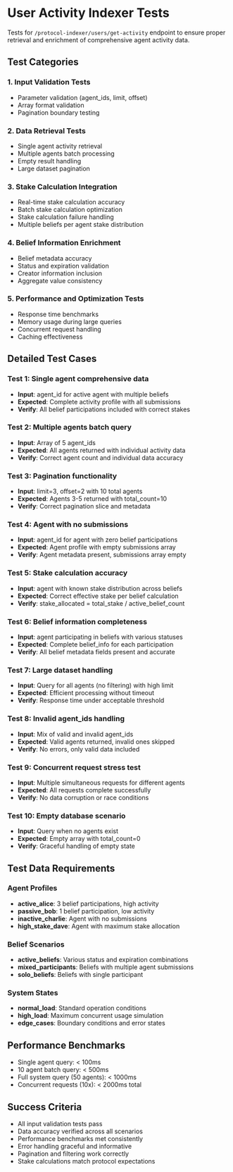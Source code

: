 # User Activity Indexer Tests

Tests for `/protocol-indexer/users/get-activity` endpoint to ensure proper retrieval and enrichment of comprehensive agent activity data.

## Test Categories

### 1. Input Validation Tests
- Parameter validation (agent_ids, limit, offset)
- Array format validation
- Pagination boundary testing

### 2. Data Retrieval Tests
- Single agent activity retrieval
- Multiple agents batch processing
- Empty result handling
- Large dataset pagination

### 3. Stake Calculation Integration
- Real-time stake calculation accuracy
- Batch stake calculation optimization
- Stake calculation failure handling
- Multiple beliefs per agent stake distribution

### 4. Belief Information Enrichment
- Belief metadata accuracy
- Status and expiration validation
- Creator information inclusion
- Aggregate value consistency

### 5. Performance and Optimization Tests
- Response time benchmarks
- Memory usage during large queries
- Concurrent request handling
- Caching effectiveness

## Detailed Test Cases

### Test 1: Single agent comprehensive data
- **Input**: agent_id for active agent with multiple beliefs
- **Expected**: Complete activity profile with all submissions
- **Verify**: All belief participations included with correct stakes

### Test 2: Multiple agents batch query
- **Input**: Array of 5 agent_ids
- **Expected**: All agents returned with individual activity data
- **Verify**: Correct agent count and individual data accuracy

### Test 3: Pagination functionality
- **Input**: limit=3, offset=2 with 10 total agents
- **Expected**: Agents 3-5 returned with total_count=10
- **Verify**: Correct pagination slice and metadata

### Test 4: Agent with no submissions
- **Input**: agent_id for agent with zero belief participations
- **Expected**: Agent profile with empty submissions array
- **Verify**: Agent metadata present, submissions array empty

### Test 5: Stake calculation accuracy
- **Input**: agent with known stake distribution across beliefs
- **Expected**: Correct effective stake per belief calculation
- **Verify**: stake_allocated = total_stake / active_belief_count

### Test 6: Belief information completeness
- **Input**: agent participating in beliefs with various statuses
- **Expected**: Complete belief_info for each participation
- **Verify**: All belief metadata fields present and accurate

### Test 7: Large dataset handling
- **Input**: Query for all agents (no filtering) with high limit
- **Expected**: Efficient processing without timeout
- **Verify**: Response time under acceptable threshold

### Test 8: Invalid agent_ids handling
- **Input**: Mix of valid and invalid agent_ids
- **Expected**: Valid agents returned, invalid ones skipped
- **Verify**: No errors, only valid data included

### Test 9: Concurrent request stress test
- **Input**: Multiple simultaneous requests for different agents
- **Expected**: All requests complete successfully
- **Verify**: No data corruption or race conditions

### Test 10: Empty database scenario
- **Input**: Query when no agents exist
- **Expected**: Empty array with total_count=0
- **Verify**: Graceful handling of empty state

## Test Data Requirements

### Agent Profiles
- **active_alice**: 3 belief participations, high activity
- **passive_bob**: 1 belief participation, low activity
- **inactive_charlie**: Agent with no submissions
- **high_stake_dave**: Agent with maximum stake allocation

### Belief Scenarios
- **active_beliefs**: Various status and expiration combinations
- **mixed_participants**: Beliefs with multiple agent submissions
- **solo_beliefs**: Beliefs with single participant

### System States
- **normal_load**: Standard operation conditions
- **high_load**: Maximum concurrent usage simulation
- **edge_cases**: Boundary conditions and error states

## Performance Benchmarks
- Single agent query: < 100ms
- 10 agent batch query: < 500ms
- Full system query (50 agents): < 1000ms
- Concurrent requests (10x): < 2000ms total

## Success Criteria
- All input validation tests pass
- Data accuracy verified across all scenarios
- Performance benchmarks met consistently
- Error handling graceful and informative
- Pagination and filtering work correctly
- Stake calculations match protocol expectations